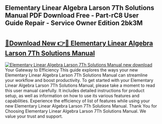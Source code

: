 ## Elementary Linear Algebra Larson 7Th Solutions Manual PDF Download Free - Part-rC8 User Guide Repair - Service Owner Edition 2bk3M

# <h2><a href="http://bc7643.oget.top/?id=Elementary+Linear+Algebra+Larson+7Th+Solutions+Manual">🔗Download New 👉🔴 Elementary Linear Algebra Larson 7Th Solutions Manual</a></h2>

[![Elementary Linear Algebra Larson 7Th Solutions Manual new download](https://i.imgur.com/5g1atiW.png)](http://bc7643.oget.top/?id=Elementary+Linear+Algebra+Larson+7Th+Solutions+Manual)
Your Gateway to Efficiency This guide explores the ways your new Elementary Linear Algebra Larson 7Th Solutions Manual can streamline your workflow and boost productivity. To get started with your Elementary Linear Algebra Larson 7Th Solutions Manual, please take a moment to read this user manual carefully. It includes detailed instructions for product setup, as well as information on how to use its various features and capabilities. Experience the efficiency of list of features while using your new Elementary Linear Algebra Larson 7Th Solutions Manual. Thank You for Choosing Elementary Linear Algebra Larson 7Th Solutions Manual. We value your trust and support.
